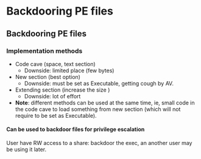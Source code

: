 # Backdooring PE files

## Backdooring PE files

### Implementation methods

* Code cave \(space, text section\)
  * Downside: limited place \(few bytes\)
* New section \(best option\)
  * Downside: must be set as Executable, getting cough by AV.
* Extending section \(increase the size \)
  * Downside: lot of effort
* **Note**: different methods can be used at the same time, ie, small code in the code cave to load something from new section \(which will not require to be set as Executable\).

#### Can be used to backdoor files for privilege escalation

User have RW access to a share: backdoor the exec, an another user may be using it later.

